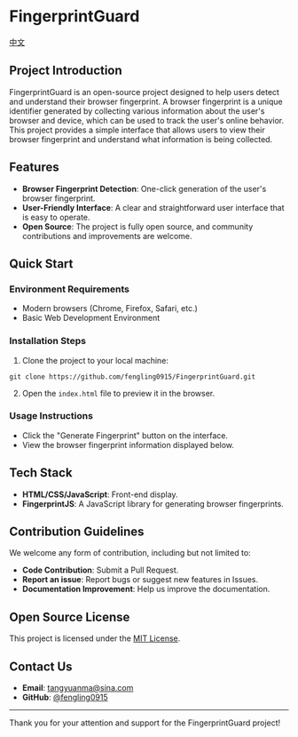# FingerprintGuard
[中文](https://github.com/fengling0915/FingerprintGuard/README-ZH.md)

## Project Introduction

FingerprintGuard is an open-source project designed to help users detect and understand their browser fingerprint. A browser fingerprint is a unique identifier generated by collecting various information about the user's browser and device, which can be used to track the user's online behavior. This project provides a simple interface that allows users to view their browser fingerprint and understand what information is being collected.

## Features

- **Browser Fingerprint Detection**: One-click generation of the user's browser fingerprint.
- **User-Friendly Interface**: A clear and straightforward user interface that is easy to operate.
- **Open Source**: The project is fully open source, and community contributions and improvements are welcome.

## Quick Start

### Environment Requirements

- Modern browsers (Chrome, Firefox, Safari, etc.)
- Basic Web Development Environment

### Installation Steps

1. Clone the project to your local machine:



```
git clone https://github.com/fengling0915/FingerprintGuard.git
```



2. Open the `index.html` file to preview it in the browser.

### Usage Instructions

- Click the "Generate Fingerprint" button on the interface.
- View the browser fingerprint information displayed below.

## Tech Stack

- **HTML/CSS/JavaScript**: Front-end display.
- **FingerprintJS**: A JavaScript library for generating browser fingerprints.

## Contribution Guidelines

We welcome any form of contribution, including but not limited to:

- **Code Contribution**: Submit a Pull Request.
- **Report an issue**: Report bugs or suggest new features in Issues.
- **Documentation Improvement**: Help us improve the documentation.

## Open Source License

This project is licensed under the [MIT License](LICENSE).

## Contact Us

- **Email**: [tangyuanma@sina.com](mailto:tangyuanma@sina.com)
- **GitHub**: [@fengling0915](https://github.com/fengling0915)

---

Thank you for your attention and support for the FingerprintGuard project!